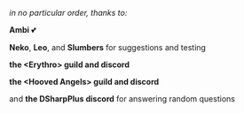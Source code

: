 *in no particular order, thanks to:*

**Ambi** 💕

**Neko**, **Leo**, and **Slumbers** for suggestions and testing

**the \<Erythro> guild and discord**

**the \<Hooved Angels> guild and discord**

and **the DSharpPlus discord** for answering random questions
